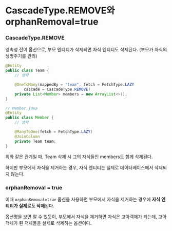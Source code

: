 # CascadeType.REMOVE와 orphanRemoval=true

### CascadeType.REMOVE

영속성 전이 옵션으로, 부모 엔티티가 삭제되면 자식 엔티티도 삭제된다. (부모가 자식의 생명주기를 관리)

```java
@Entity
public class Team {
    // 생략

    @OneToMany(mappedBy = "team", fetch = FetchType.LAZY
		cascade = CascadeType.REMOVE)
    private List<Member> members = new ArrayList<>();
}

// Member.java
@Entity
public class Member {
    // 생략

    @ManyToOne(fetch = FetchType.LAZY)
    @JoinColumn
    private Team team;
}
```

위와 같은 관계일 때, Team 삭제 시 그의 자식들인 members도 함께 삭제된다.

하지만 부모에서 자식을 제거하는 경우, 자식 엔티티는 실제로 데이터베이스에서 삭제되지 않는다.

### orphanRemoval = true

이때 `orphanRemoval=true` 옵션을 사용하면 부모에서 자식을 제거하는 경우에 **자식 엔티티가 실제로도 삭제**된다.

옵션명을 보면 알 수 있듯이, 부모에서 자식을 제거하면 자식은 고아객체가 되는데, 고아객체가 된 객체들을 실제로 삭제하는 옵션이다.
